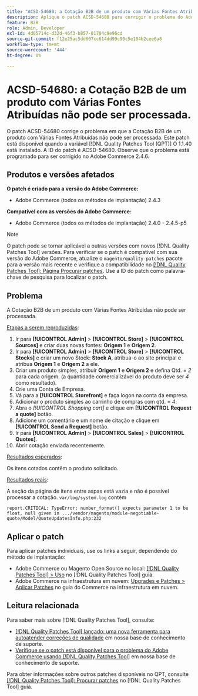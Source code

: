 ```yaml
---
title: "ACSD-54680: a Cotação B2B de um produto com Várias Fontes Atribuídas não pode ser processada"
description: Aplique o patch ACSD-54680 para corrigir o problema do Adobe Commerce em que a Cotação B2B de um produto com Várias Fontes Atribuídas não pode ser processada.
feature: B2B
role: Admin, Developer
exl-id: 4d05714c-d32d-46f3-b857-81704c9e96cd
source-git-commit: f12e25ac5dd607cc614dd99c90c5e104b2cee6a8
workflow-type: tm+mt
source-wordcount: '444'
ht-degree: 0%

---
```


# ACSD-54680: a Cotação B2B de um produto com Várias Fontes Atribuídas não pode ser processada.

O patch ACSD-54680 corrige o problema em que a Cotação B2B de um produto com Várias Fontes Atribuídas não pode ser processada. Este patch está disponível quando a variável [!DNL Quality Patches Tool (QPT)] O 1.1.40 está instalado. A ID do patch é ACSD-54680. Observe que o problema está programado para ser corrigido no Adobe Commerce 2.4.6.

## Produtos e versões afetados

**O patch é criado para a versão do Adobe Commerce:**

* Adobe Commerce (todos os métodos de implantação) 2.4.3

**Compatível com as versões do Adobe Commerce:**

* Adobe Commerce (todos os métodos de implantação) 2.4.0 - 2.4.5-p5

>[!NOTE]
>
>O patch pode se tornar aplicável a outras versões com novos [!DNL Quality Patches Tool] versões. Para verificar se o patch é compatível com sua versão do Adobe Commerce, atualize o `magento/quality-patches` pacote para a versão mais recente e verifique a compatibilidade no [[!DNL Quality Patches Tool]: Página Procurar patches](https://experienceleague.adobe.com/tools/commerce-quality-patches/index.html). Use a ID do patch como palavra-chave de pesquisa para localizar o patch.

## Problema

A Cotação B2B de um produto com Várias Fontes Atribuídas não pode ser processada.

<u>Etapas a serem reproduzidas</u>:

1. Ir para **[!UICONTROL Admin]** > **[!UICONTROL Store]** > **[!UICONTROL Sources]** e criar duas novas fontes: **Origem 1** e **Origem 2**.
1. Ir para **[!UICONTROL Admin]** > **[!UICONTROL Store]** > **[!UICONTROL Stocks]** e criar um novo Stock: **Stock A**, atribua-o ao site principal e atribua **Origem 1** e **Origem 2** a ele.
1. Criar um produto simples, atribuir **Origem 1** e **Origem 2** e defina Qtd. = *2* para cada origem. (a quantidade comercializável do produto deve ser *4* como resultado).
1. Crie uma Conta de Empresa.
1. Vá para a **[!UICONTROL Storefront]** e faça logon na conta da empresa.
1. Adicionar o produto simples ao carrinho de compras com qtd. = *4*.
1. Abra o *[!UICONTROL Shopping cart]* e clique em **[!UICONTROL Request a quote]** botão.
1. Adicione um comentário e um nome de citação e clique em **[!UICONTROL Send a Request]** botão.
1. Ir para **[!UICONTROL Admin]** > **[!UICONTROL Sales]** > **[!UICONTROL Quotes]**.
1. Abrir cotação enviada recentemente.

<u>Resultados esperados</u>:

Os itens cotados contêm o produto solicitado.

<u>Resultados reais</u>:

A seção da página de itens entre aspas está vazia e não é possível processar a cotação.
`var/log/system.log` contém

```
report.CRITICAL: TypeError: number_format() expects parameter 1 to be float, null given in .../vendor/magento/module-negotiable-quote/Model/QuoteUpdatesInfo.php:232
```

## Aplicar o patch

Para aplicar patches individuais, use os links a seguir, dependendo do método de implantação:

* Adobe Commerce ou Magento Open Source no local: [[!DNL Quality Patches Tool] > Uso](https://experienceleague.adobe.com/docs/commerce-operations/tools/quality-patches-tool/usage.html) no [!DNL Quality Patches Tool] guia.
* Adobe Commerce na infraestrutura em nuvem: [Upgrades e Patches > Aplicar Patches](https://experienceleague.adobe.com/docs/commerce-cloud-service/user-guide/develop/upgrade/apply-patches.html) no guia do Commerce na infraestrutura em nuvem.

## Leitura relacionada

Para saber mais sobre [!DNL Quality Patches Tool], consulte:

* [[!DNL Quality Patches Tool] lançado: uma nova ferramenta para autoatender correções de qualidade](/help/announcements/adobe-commerce-announcements/magento-quality-patches-released-new-tool-to-self-serve-quality-patches.md) em nossa base de conhecimento de suporte.
* [Verifique se o patch está disponível para o problema do Adobe Commerce usando [!DNL Quality Patches Tool]](/help/support-tools/patches-available-in-qpt-tool/check-patch-for-magento-issue-with-magento-quality-patches.md) em nossa base de conhecimento de suporte.

Para obter informações sobre outros patches disponíveis no QPT, consulte [[!DNL Quality Patches Tool]: Procurar patches](https://experienceleague.adobe.com/tools/commerce-quality-patches/index.html) no [!DNL Quality Patches Tool] guia.
